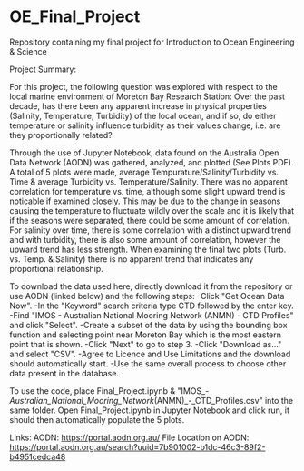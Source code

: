 # OE_Final_Project
Repository containing my final project for Introduction to Ocean Engineering & Science

Project Summary:

For this project, the following question was explored with respect to the local marine environment of Moreton Bay Research Station: Over the past decade, has there been any apparent increase in physical properties (Salinity, Temperature, Turbidity) of the local ocean, and if so, do either temperature or salinity influence turbidity as their values change, i.e. are they proportionally related?

Through the use of Jupyter Notebook, data found on the Australia Open Data Network (AODN) was gathered, analyzed, and plotted (See Plots PDF). A total of 5 plots were made, average Tempurature/Salinity/Turbidity vs. Time & average Turbidity vs. Temperature/Salinity. There was no apparent correlation for temperature vs. time, although some slight upward trend is noticable if examined closely. This may be due to the change in seasons causing the temperature to fluctuate wildly over the scale and it is likely that if the seasons were separated, there could be some amount of correlation. For salinity over time, there is some correlation with a distinct upward trend and with turbidity, there is also some amount of correlation, however the upward trend has less strength. When examining the final two plots (Turb. vs. Temp. & Salinity) there is no apparent trend that indicates any proportional relationship.

To download the data used here, directly download it from the repository or use AODN (linked below) and the following steps:
-Click "Get Ocean Data Now".
-In the "Keyword" search criteria type CTD followed by the enter key.
-Find "IMOS - Australian National Mooring Network (ANMN) - CTD Profiles" and click "Select".
-Create a subset of the data by using the bounding box function and selecting point near Moreton Bay which is the most eastern point that is shown. 
-Click "Next" to go to step 3.
-Click "Download as..." and select "CSV".
-Agree to Licence and Use Limitations and the download should automatically start.
-Use the same overall process to choose other data present in the database.

To use the code, place Final_Project.ipynb & "IMOS_-_Australian_National_Mooring_Network_(ANMN)_-_CTD_Profiles.csv" into the same folder. Open Final_Project.ipynb in Jupyter Notebook and click run, it should then automatically populate the 5 plots.

Links:
AODN: https://portal.aodn.org.au/
File Location on AODN: https://portal.aodn.org.au/search?uuid=7b901002-b1dc-46c3-89f2-b4951cedca48

